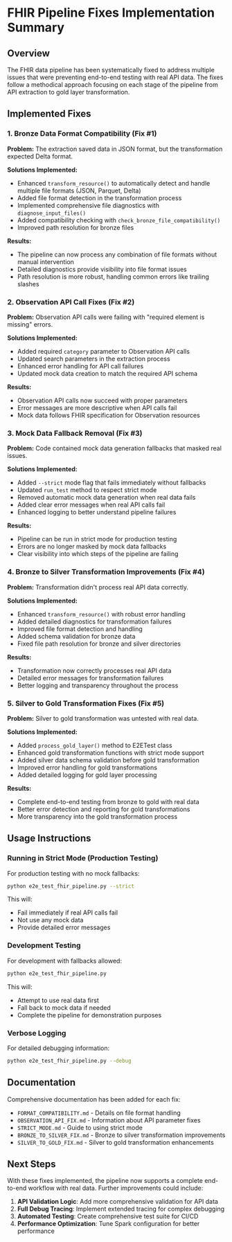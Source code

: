 # FHIR Pipeline Fixes Implementation Summary

## Overview

The FHIR data pipeline has been systematically fixed to address multiple issues that were preventing end-to-end testing with real API data. The fixes follow a methodical approach focusing on each stage of the pipeline from API extraction to gold layer transformation.

## Implemented Fixes

### 1. Bronze Data Format Compatibility (Fix #1)

**Problem:** The extraction saved data in JSON format, but the transformation expected Delta format.

**Solutions Implemented:**
- Enhanced `transform_resource()` to automatically detect and handle multiple file formats (JSON, Parquet, Delta)
- Added file format detection in the transformation process
- Implemented comprehensive file diagnostics with `diagnose_input_files()`
- Added compatibility checking with `check_bronze_file_compatibility()`
- Improved path resolution for bronze files

**Results:**
- The pipeline can now process any combination of file formats without manual intervention
- Detailed diagnostics provide visibility into file format issues
- Path resolution is more robust, handling common errors like trailing slashes

### 2. Observation API Call Fixes (Fix #2)

**Problem:** Observation API calls were failing with "required element is missing" errors.

**Solutions Implemented:**
- Added required `category` parameter to Observation API calls
- Updated search parameters in the extraction process
- Enhanced error handling for API call failures
- Updated mock data creation to match the required API schema

**Results:**
- Observation API calls now succeed with proper parameters
- Error messages are more descriptive when API calls fail
- Mock data follows FHIR specification for Observation resources

### 3. Mock Data Fallback Removal (Fix #3)

**Problem:** Code contained mock data generation fallbacks that masked real issues.

**Solutions Implemented:**
- Added `--strict` mode flag that fails immediately without fallbacks
- Updated `run_test` method to respect strict mode
- Removed automatic mock data generation when real data fails
- Added clear error messages when real API calls fail
- Enhanced logging to better understand pipeline failures

**Results:**
- Pipeline can be run in strict mode for production testing
- Errors are no longer masked by mock data fallbacks
- Clear visibility into which steps of the pipeline are failing

### 4. Bronze to Silver Transformation Improvements (Fix #4)

**Problem:** Transformation didn't process real API data correctly.

**Solutions Implemented:**
- Enhanced `transform_resource()` with robust error handling
- Added detailed diagnostics for transformation failures
- Improved file format detection and handling
- Added schema validation for bronze data
- Fixed file path resolution for bronze and silver directories

**Results:**
- Transformation now correctly processes real API data
- Detailed error messages for transformation failures
- Better logging and transparency throughout the process

### 5. Silver to Gold Transformation Fixes (Fix #5)

**Problem:** Silver to gold transformation was untested with real data.

**Solutions Implemented:**
- Added `process_gold_layer()` method to E2ETest class
- Enhanced gold transformation functions with strict mode support
- Added silver data schema validation before gold transformation
- Improved error handling for gold transformations
- Added detailed logging for gold layer processing

**Results:**
- Complete end-to-end testing from bronze to gold with real data
- Better error detection and reporting for gold transformations
- More transparency into the gold transformation process

## Usage Instructions

### Running in Strict Mode (Production Testing)

For production testing with no mock fallbacks:

```bash
python e2e_test_fhir_pipeline.py --strict
```

This will:
- Fail immediately if real API calls fail
- Not use any mock data
- Provide detailed error messages

### Development Testing

For development with fallbacks allowed:

```bash
python e2e_test_fhir_pipeline.py
```

This will:
- Attempt to use real data first
- Fall back to mock data if needed
- Complete the pipeline for demonstration purposes

### Verbose Logging

For detailed debugging information:

```bash
python e2e_test_fhir_pipeline.py --debug
```

## Documentation

Comprehensive documentation has been added for each fix:

- `FORMAT_COMPATIBILITY.md` - Details on file format handling
- `OBSERVATION_API_FIX.md` - Information about API parameter fixes
- `STRICT_MODE.md` - Guide to using strict mode
- `BRONZE_TO_SILVER_FIX.md` - Bronze to silver transformation improvements
- `SILVER_TO_GOLD_FIX.md` - Silver to gold transformation enhancements

## Next Steps

With these fixes implemented, the pipeline now supports a complete end-to-end workflow with real data. Further improvements could include:

1. **API Validation Logic**: Add more comprehensive validation for API data
2. **Full Debug Tracing**: Implement extended tracing for complex debugging
3. **Automated Testing**: Create comprehensive test suite for CI/CD
4. **Performance Optimization**: Tune Spark configuration for better performance 